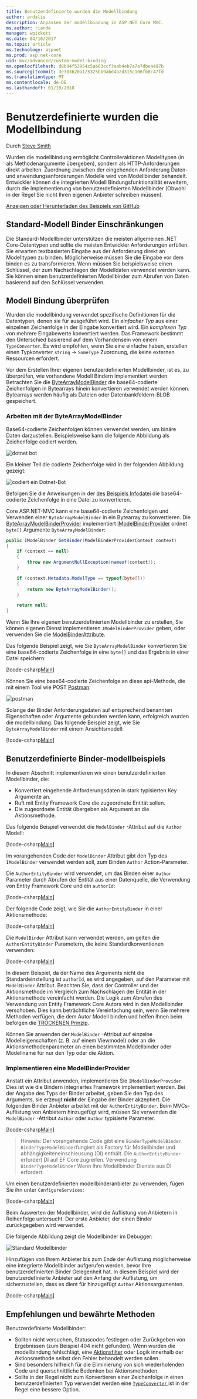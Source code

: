 ```yaml
---
title: Benutzerdefinierte wurden die Modellbindung
author: ardalis
description: Anpassen der modellbindung in ASP.NET Core MVC.
ms.author: riande
manager: wpickett
ms.date: 04/10/2017
ms.topic: article
ms.technology: aspnet
ms.prod: asp.net-core
uid: mvc/advanced/custom-model-binding
ms.openlocfilehash: d8b94f53954c5ab63ccf3aab4eb7a7a7dbea487b
ms.sourcegitcommit: 3e303620a125325bb9abd4b2d315c106fb8c47fd
ms.translationtype: MT
ms.contentlocale: de-DE
ms.lasthandoff: 01/19/2018
---
```

# <a name="custom-model-binding"></a>Benutzerdefinierte wurden die Modellbindung

Durch [Steve Smith](https://ardalis.com/)

Wurden die modellbindung ermöglicht Controlleraktionen Modelltypen (in als Methodenargumente übergeben), sondern als HTTP-Anforderungen direkt arbeiten. Zuordnung zwischen der eingehenden Anforderung Daten- und anwendungsanforderungen Modelle wird von Modellbinder behandelt. Entwickler können die integrierten Modell Bindungsfunktionalität erweitern, durch die Implementierung von benutzerdefinierten Modellbinder (Obwohl in der Regel Sie nicht Ihren eigenen Anbieter schreiben müssen).

[Anzeigen oder Herunterladen des Beispiels von GitHub](https://github.com/aspnet/Docs/tree/master/aspnetcore/mvc/advanced/custom-model-binding/)

## <a name="default-model-binder-limitations"></a>Standard-Modell Binder Einschränkungen

Die Standard-Modellbinder unterstützen die meisten allgemeinen .NET Core-Datentypen und sollte die meisten Entwickler Anforderungen erfüllen. Sie erwarten textbasierten Eingabe aus der Anforderung direkt an Modelltypen zu binden. Möglicherweise müssen Sie die Eingabe vor dem binden es zu transformieren. Wenn müssen Sie beispielsweise einen Schlüssel, der zum Nachschlagen der Modelldaten verwendet werden kann. Sie können einen benutzerdefinierten Modellbinder zum Abrufen von Daten basierend auf den Schlüssel verwenden.

## <a name="model-binding-review"></a>Modell Bindung überprüfen

Wurden die modellbindung verwendet spezifische Definitionen für die Datentypen, denen sie für ausgeführt wird. Ein *einfacher Typ* aus einer einzelnen Zeichenfolge in der Eingabe konvertiert wird. Ein *komplexen Typ* von mehrere Eingabewerte konvertiert werden. Das Framework bestimmt den Unterschied basierend auf dem Vorhandensein von einem `TypeConverter`. Es wird empfohlen, wenn Sie eine einfache haben, erstellen einen Typkonverter `string`  ->  `SomeType` Zuordnung, die keine externen Ressourcen erfordert.

Vor dem Erstellen Ihrer eigenen benutzerdefinierten Modellbinder, ist es, zu überprüfen, wie vorhandene Modell Bindern implementiert werden. Betrachten Sie die [ByteArrayModelBinder](https://docs.microsoft.com/aspnet/core/api/microsoft.aspnetcore.mvc.modelbinding.binders.bytearraymodelbinder) die base64-codierte Zeichenfolgen in Bytearrays hinein konvertieren verwendet werden können. Bytearrays werden häufig als Dateien oder Datenbankfeldern-BLOB gespeichert.

### <a name="working-with-the-bytearraymodelbinder"></a>Arbeiten mit der ByteArrayModelBinder

Base64-codierte Zeichenfolgen können verwendet werden, um binäre Daten darzustellen. Beispielsweise kann die folgende Abbildung als Zeichenfolge codiert werden.

![dotnet bot](custom-model-binding/images/bot.png "dotnet bot")

Ein kleiner Teil die codierte Zeichenfolge wird in der folgenden Abbildung gezeigt:

![codiert ein Dotnet-Bot](custom-model-binding/images/encoded-bot.png "Dotnet Bot codiert")

Befolgen Sie die Anweisungen in der [des Beispiels Infodatei](https://github.com/aspnet/Docs/blob/master/aspnetcore/mvc/advanced/custom-model-binding/sample/CustomModelBindingSample/README.md) die base64-codierte Zeichenfolge in eine Datei zu konvertieren.

Core ASP.NET-MVC kann eine base64-codierte Zeichenfolgen und Verwenden einer `ByteArrayModelBinder` in ein Bytearray zu konvertieren. Die [ByteArrayModelBinderProvider](https://docs.microsoft.com/aspnet/core/api/microsoft.aspnetcore.mvc.modelbinding.binders.bytearraymodelbinderprovider) implementiert [IModelBinderProvider](https://docs.microsoft.com/aspnet/core/api/microsoft.aspnetcore.mvc.modelbinding.imodelbinderprovider) ordnet `byte[]` Argumente `ByteArrayModelBinder`:

```csharp
public IModelBinder GetBinder(ModelBinderProviderContext context)
{
    if (context == null)
    {
        throw new ArgumentNullException(nameof(context));
    }

    if (context.Metadata.ModelType == typeof(byte[]))
    {
        return new ByteArrayModelBinder();
    }

    return null;
}
```

Wenn Sie Ihre eigenen benutzerdefinierten Modellbinder zu erstellen, Sie können eigenen Dienst implementieren `IModelBinderProvider` geben, oder verwenden Sie die [ModelBinderAttribute](https://docs.microsoft.com/aspnet/core/api/microsoft.aspnetcore.mvc.modelbinderattribute).

Das folgende Beispiel zeigt, wie Sie `ByteArrayModelBinder` konvertieren Sie eine base64-codierte Zeichenfolge in eine `byte[]` und das Ergebnis in einer Datei speichern:

[!code-csharp[Main](custom-model-binding/sample/CustomModelBindingSample/Controllers/ImageController.cs?name=post1&highlight=3)]

Können Sie eine base64-codierte Zeichenfolge an diese api-Methode, die mit einem Tool wie POST [Postman](https://www.getpostman.com/):

![postman](custom-model-binding/images/postman.png "postman")

Solange der Binder Anforderungsdaten auf entsprechend benannten Eigenschaften oder Argumente gebunden werden kann, erfolgreich wurden die modellbindung. Das folgende Beispiel zeigt, wie Sie `ByteArrayModelBinder` mit einem Ansichtsmodell:

[!code-csharp[Main](custom-model-binding/sample/CustomModelBindingSample/Controllers/ImageController.cs?name=post2&highlight=2)]

## <a name="custom-model-binder-sample"></a>Benutzerdefinierte Binder-modellbeispiels

In diesem Abschnitt implementieren wir einen benutzerdefinierten Modellbinder, die:

- Konvertiert eingehende Anforderungsdaten in stark typisierten Key Argumente an.
- Ruft mit Entity Framework Core die zugeordnete Entität sollen.
- Die zugeordnete Entität übergeben als Argument an die Aktionsmethode.

Das folgende Beispiel verwendet die `ModelBinder` -Attribut auf die `Author` Modell:

[!code-csharp[Main](custom-model-binding/sample/CustomModelBindingSample/Data/Author.cs?highlight=10)]

Im vorangehenden Code der `ModelBinder` Attribut gibt den Typ des `IModelBinder` verwendet werden soll, zum Binden `Author` Action-Parameter. 

Die `AuthorEntityBinder` wird verwendet, um das Binden einer `Author` Parameter durch Abrufen der Entität aus einer Datenquelle, die Verwendung von Entity Framework Core und ein `authorId`:

[!code-csharp[Main](custom-model-binding/sample/CustomModelBindingSample/Binders/AuthorEntityBinder.cs?name=demo)]

Der folgende Code zeigt, wie Sie die `AuthorEntityBinder` in einer Aktionsmethode:

[!code-csharp[Main](custom-model-binding/sample/CustomModelBindingSample/Controllers/BoundAuthorsController.cs?name=demo2&highlight=2)]

Die `ModelBinder` Attribut kann verwendet werden, um gelten die `AuthorEntityBinder` Parametern, die keine Standardkonventionen verwenden:

[!code-csharp[Main](custom-model-binding/sample/CustomModelBindingSample/Controllers/BoundAuthorsController.cs?name=demo1&highlight=2)]

In diesem Beispiel, da der Name des Arguments nicht die Standardeinstellung ist `authorId`, es wird angegeben, auf den Parameter mit `ModelBinder` Attribut. Beachten Sie, dass der Controller und der Aktionsmethode im Vergleich zum Nachschlagen der Entität in der Aktionsmethode vereinfacht werden. Die Logik zum Abrufen des Verwendung von Entity Framework Core Autors wird in den Modellbinder verschoben. Dies kann beträchtliche Vereinfachung sein, wenn Sie mehrere Methoden verfügen, die dem Autor Modell binden und helfen Ihnen beim befolgen die [TROCKENEN Prinzip](http://deviq.com/don-t-repeat-yourself/).

Können Sie anwenden der `ModelBinder` -Attribut auf einzelne Modelleigenschaften (z. B. auf einem Viewmodel) oder an die Aktionsmethodenparameter an einen bestimmten Modellbinder oder Modellname für nur den Typ oder die Aktion.

### <a name="implementing-a-modelbinderprovider"></a>Implementieren eine ModelBinderProvider

Anstatt ein Attribut anwenden, implementieren Sie `IModelBinderProvider`. Dies ist wie die Bindern integriertes Framework implementiert werden. Bei der Angabe des Typs der Binder arbeitet, geben Sie den Typ des Arguments, sie erzeugt **nicht** der Eingabe der Binder akzeptiert. Die folgenden Binder Anbieter arbeitet mit der `AuthorEntityBinder`. Beim MVCs-Auflistung von Anbietern hinzugefügt wird, müssen Sie verwenden die `ModelBinder` -Attribut `Author` oder `Author` typisierte Parameter.

[!code-csharp[Main](custom-model-binding/sample/CustomModelBindingSample/Binders/AuthorEntityBinderProvider.cs?highlight=17-20)]

> Hinweis: Der vorangehende Code gibt eine `BinderTypeModelBinder`. `BinderTypeModelBinder`fungiert als Factory für Modellbinder und abhängigkeiteneinschleusung (DI) enthält. Die `AuthorEntityBinder` erfordert DI auf EF Core zugreifen. Verwendung `BinderTypeModelBinder` Wenn Ihre Modellbinder Dienste aus DI erfordert.

Um einen benutzerdefinierten modellbinderanbieter zu verwenden, fügen Sie ihn unter `ConfigureServices`:

[!code-csharp[Main](custom-model-binding/sample/CustomModelBindingSample/Startup.cs?name=callout&highlight=5-9)]

Beim Auswerten der Modellbinder, wird die Auflistung von Anbietern in Reihenfolge untersucht. Der erste Anbieter, der einen Binder zurückgegeben wird verwendet.

Die folgende Abbildung zeigt die Modellbinder im Debugger:

![Standard Modellbinder](custom-model-binding/images/default-model-binders.png "Modellbinder Standard")

Hinzufügen von Ihrem Anbieter bis zum Ende der Auflistung möglicherweise eine integrierte Modellbinder aufgerufen werden, bevor Ihre benutzerdefinierten Binder Gelegenheit hat. In diesem Beispiel wird der benutzerdefinierte Anbieter auf den Anfang der Auflistung, um sicherzustellen, dass es dient für hinzugefügt `Author` Aktionsargumenten.

[!code-csharp[Main](custom-model-binding/sample/CustomModelBindingSample/Startup.cs?name=callout&highlight=5-9)]

## <a name="recommendations-and-best-practices"></a>Empfehlungen und bewährte Methoden

Benutzerdefinierte Modellbinder:
- Sollten nicht versuchen, Statuscodes festlegen oder Zurückgeben von Ergebnissen (zum Beispiel 404 nicht gefunden). Wenn wurden die modellbindung fehlschlägt, eine [Aktionsfilter](xref:mvc/controllers/filters) oder Logik innerhalb der Aktionsmethode selbst den Fehler behandelt werden sollen.
- Sind besonders hilfreich für die Eliminierung von sich wiederholenden Code und querschnittliche Bedenken bei Aktionsmethoden.
- Sollte in der Regel nicht zum Konvertieren einer Zeichenfolge in einen benutzerdefinierten Typ verwendet werden eine [ `TypeConverter` ](https://docs.microsoft.com//dotnet/api/system.componentmodel.typeconverter) ist in der Regel eine bessere Option.
